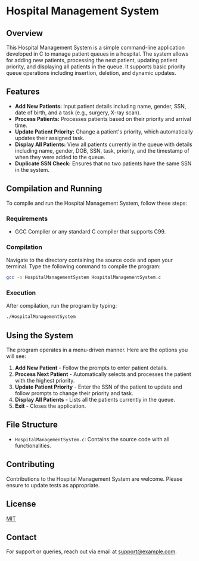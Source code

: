 
# Hospital Management System

## Overview
This Hospital Management System is a simple command-line application developed in C to manage patient queues in a hospital. The system allows for adding new patients, processing the next patient, updating patient priority, and displaying all patients in the queue. It supports basic priority queue operations including insertion, deletion, and dynamic updates.

## Features
- **Add New Patients:** Input patient details including name, gender, SSN, date of birth, and a task (e.g., surgery, X-ray scan).
- **Process Patients:** Processes patients based on their priority and arrival time.
- **Update Patient Priority:** Change a patient's priority, which automatically updates their assigned task.
- **Display All Patients:** View all patients currently in the queue with details including name, gender, DOB, SSN, task, priority, and the timestamp of when they were added to the queue.
- **Duplicate SSN Check:** Ensures that no two patients have the same SSN in the system.

## Compilation and Running
To compile and run the Hospital Management System, follow these steps:

### Requirements
- GCC Compiler or any standard C compiler that supports C99.

### Compilation
Navigate to the directory containing the source code and open your terminal. Type the following command to compile the program:
```bash
gcc -o HospitalManagementSystem HospitalManagementSystem.c
```

### Execution
After compilation, run the program by typing:
```bash
./HospitalManagementSystem
```

## Using the System
The program operates in a menu-driven manner. Here are the options you will see:

1. **Add New Patient** - Follow the prompts to enter patient details.
2. **Process Next Patient** - Automatically selects and processes the patient with the highest priority.
3. **Update Patient Priority** - Enter the SSN of the patient to update and follow prompts to change their priority and task.
4. **Display All Patients** - Lists all the patients currently in the queue.
5. **Exit** - Closes the application.

## File Structure
- `HospitalManagementSystem.c`: Contains the source code with all functionalities.

## Contributing
Contributions to the Hospital Management System are welcome. Please ensure to update tests as appropriate.

## License
[MIT](https://choosealicense.com/licenses/mit/)

## Contact
For support or queries, reach out via email at [support@example.com](mailto:support@example.com).
